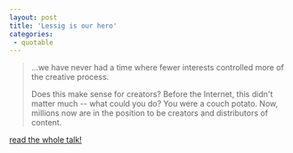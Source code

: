 ```yaml
---
layout: post
title: 'Lessig is our hero'
categories:
 - quotable
---
```


<blockquote>...we have never had a time where fewer interests controlled more of the creative process.



Does this make sense for creators? Before the Internet, this didn't matter much &#45;&#45; what could you do? You were a couch potato. Now, millions now are in the position to be creators and distributors of content.</blockquote><a href="http://www.aaronsw.com/weblog/000859">read the whole talk!</a>


